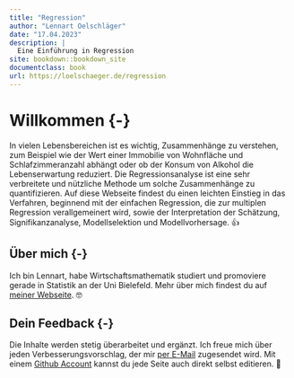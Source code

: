```yaml
--- 
title: "Regression"
author: "Lennart Oelschläger"
date: "17.04.2023"
description: |
  Eine Einführung in Regression
site: bookdown::bookdown_site
documentclass: book
url: https://loelschaeger.de/regression
---
```


# Willkommen {-}

In vielen Lebensbereichen ist es wichtig, Zusammenhänge zu verstehen, zum Beispiel wie der Wert einer Immobilie von Wohnfläche und Schlafzimmeranzahl abhängt oder ob der Konsum von Alkohol die Lebenserwartung reduziert. Die Regressionsanalyse ist eine sehr verbreitete und nützliche Methode um solche Zusammenhänge zu quantifizieren. Auf diese Webseite findest du einen leichten Einstieg in das Verfahren, beginnend mit der einfachen Regression, die zur multiplen Regression verallgemeinert wird, sowie der Interpretation der Schätzung, Signifikanzanalyse, Modellselektion und Modellvorhersage. &#128077;

## Über mich {-}

Ich bin Lennart, habe Wirtschaftsmathematik studiert und promoviere gerade in Statistik an der Uni Bielefeld. Mehr über mich findest du auf [meiner Webseite](https://loelschlaeger.de/). &#x1F913;

## Dein Feedback {-}

Die Inhalte werden stetig überarbeitet und ergänzt. Ich freue mich über jeden Verbesserungsvorschlag, der mir [per E-Mail](mailto:oelschlaeger.lennart@gmail.com) zugesendet wird. Mit einem [Github Account](https://www.github.com) kannst du jede Seite auch direkt selbst editieren. &#128296;
